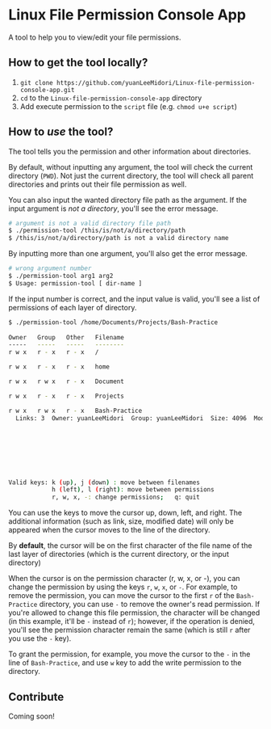 # Linux File Permission Console App

A tool to help you to view/edit your file permissions.

## How to get the tool locally?

1. `git clone https://github.com/yuanLeeMidori/Linux-file-permission-console-app.git`
2. `cd` to the `Linux-file-permission-console-app` directory
3.  Add execute permission to the `script` file (e.g. `chmod u+e script`)

## How to *use* the tool?

The tool tells you the permission and other information about directories.

By default, without inputting any argument, the tool will check the current directory (`PWD`). Not just the current directory, the tool will check all parent directories and prints out their file permission as well.

You can also input the wanted directory file path as the argument. If the input argument is *not a directory*, you'll see the error message.

```bash
# argument is not a valid directory file path
$ ./permission-tool /this/is/not/a/directory/path
$ /this/is/not/a/directory/path is not a valid directory name
```

By inputting more than one argument, you'll also get the error message.

```bash
# wrong argument number
$ ./permission-tool arg1 arg2
$ Usage: permission-tool [ dir-name ]   
```

If the input number is correct, and the input value is valid, you'll see a list of permissions of each layer of directory.

```bash
$ ./permission-tool /home/Documents/Projects/Bash-Practice
                
Owner   Group   Other   Filename
-----   -----   -----   --------
r w x   r - x   r - x   /

r w x   r - x   r - x   home

r w x   r w x   r - x   Document

r w x   r - x   r - x   Projects

r w x   r w x   r - x   Bash-Practice
  Links: 3  Owner: yuanLeeMidori  Group: yuanLeeMidori  Size: 4096  Modified: May 16 21:16








Valid keys: k (up), j (down) : move between filenames
            h (left), l (right): move between permissions
            r, w, x, -: change permissions;   q: quit
```

You can use the keys to move the cursor up, down, left, and right. The additional information (such as link, size, modified date) will only be appeared when the cursor moves to the line of the directory.

By **default**, the cursor will be on the first character of the file name of the last layer of directories (which is the current directory, or the input directory)

When the cursor is on the permission character (r, w, x, or -), you can change the permission by using the keys `r`, `w`, `x`, or `-`. For example, to remove the permission, you can move the cursor to the first `r` of the `Bash-Practice` directory, you can use `-` to remove the owner's read permission. If you're allowed to change this file permission, the character will be changed (in this example, it'll be `-` instead of `r`); however, if the operation is denied, you'll see the permission character remain the same (which is still `r` after you use the `-` key).

To grant the permission, for example, you move the cursor to the `-` in the line of `Bash-Practice`, and use `w` key to add the write permission to the directory.

## Contribute

Coming soon!
